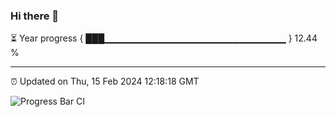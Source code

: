 ### Hi there 👋

⏳ Year progress { ███▁▁▁▁▁▁▁▁▁▁▁▁▁▁▁▁▁▁▁▁▁▁▁▁▁▁▁ } 12.44 %

---

⏰ Updated on Thu, 15 Feb 2024 12:18:18 GMT

![Progress Bar CI](https://github.com/liununu/liununu/workflows/Progress%20Bar%20CI/badge.svg)
